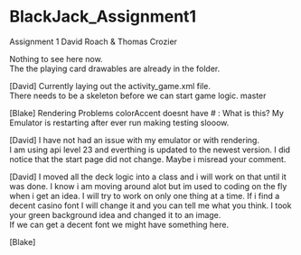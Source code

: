 # BlackJack_Assignment1

Assignment 1
David Roach & Thomas Crozier


Nothing to see here now.  
The the playing card drawables are already in the folder.

[David]
Currently laying out the activity_game.xml file.  
There needs to be a skeleton before we can start game logic.
master

[Blake]
Rendering Problems colorAccent doesnt have # : What is this?
My Emulator is restarting after ever run making testing slooow.

[David]
I have not had an issue with my emulator or with rendering.  
I am using api level 23 and everthing is updated to the newest version.
I did notice that the start page did not change.  Maybe i misread your comment.

[David]
I moved all the deck logic into a class and i will work on that until it was done.
I know i am moving around alot but im used to coding on the fly when i get an idea.
I will try to work on only one thing at a time.
If i find a decent casino font I will change it and you can tell me what you think.
I took your green background idea and changed it to an image.  
If we can get a decent font we might have something here.

[Blake]
